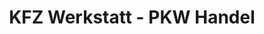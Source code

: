 ---
title: "KFZ Werkstatt - PKW Handel"
url: /lauterhofen/kfz-werkstatt-pkw-handel/
shop: Autowerkstatt
---
